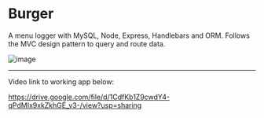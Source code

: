# Burger
A menu logger with MySQL, Node, Express, Handlebars and ORM.  Follows the MVC design pattern to query and route data.

![image](https://user-images.githubusercontent.com/48167135/66153946-50523080-e5d1-11e9-976d-24b0a74ec023.png)

_________________________________________________________________________________________________________________________________________
Video link to working app below:

https://drive.google.com/file/d/1CdfKb1Z9cwdY4-qPdMIx9xkZkhGE_v3-/view?usp=sharing

